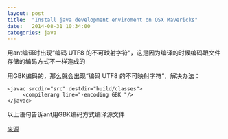 ```yaml
---
layout: post
title:  "Install java development enviroment on OSX Mavericks"
date:   2014-08-31 10:34:00
categories: java
---
```


用ant编译时出现“编码 UTF8 的不可映射字符“，这是因为编译的时候编码跟文件存储的编码方式不一样造成的

用GBK编码的，那么就会出现“编码 UTF8 的不可映射字符“，解决办法：  

```
<javac srcdir="src" destdir="build/classes">
     <compilerarg line="-encoding GBK "/>  
</javac>
```

以上语句告诉ant用GBK编码方式编译源文件

[来源](http://blog.csdn.net/seeds_home/article/details/7327728)
